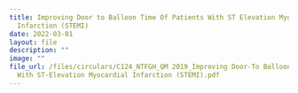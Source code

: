 ```yaml
---
title: Improving Door to Balloon Time Of Patients With ST Elevation Myocardial
  Infarction (STEMI)
date: 2022-03-01
layout: file
description: ""
image: ""
file_url: /files/circulars/C124_NTFGH_QM 2019_Improving Door-To Balloon Time Of Patients
  With ST-Elevation Myocardial Infarction (STEMI).pdf
---
```

